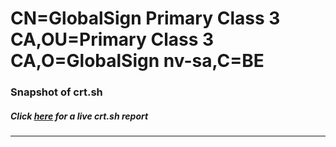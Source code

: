 # CN=GlobalSign Primary Class 3 CA,OU=Primary Class 3 CA,O=GlobalSign nv-sa,C=BE
### Snapshot of crt.sh
##### Click [here](https://crt.sh/?q=Serial_0400000000011E44A5EA6C) for a live crt.sh report

---
